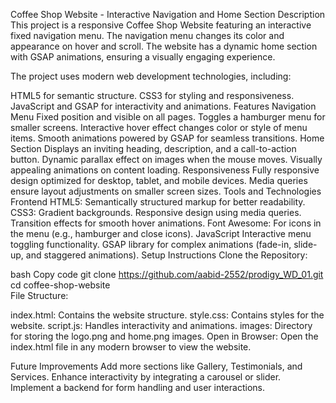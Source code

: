 Coffee Shop Website - Interactive Navigation and Home Section
Description
This project is a responsive Coffee Shop Website featuring an interactive fixed navigation menu. The navigation menu changes its color and appearance on hover and scroll. The website has a dynamic home section with GSAP animations, ensuring a visually engaging experience.

The project uses modern web development technologies, including:

HTML5 for semantic structure.
CSS3 for styling and responsiveness.
JavaScript and GSAP for interactivity and animations.
Features
Navigation Menu
Fixed position and visible on all pages.
Toggles a hamburger menu for smaller screens.
Interactive hover effect changes color or style of menu items.
Smooth animations powered by GSAP for seamless transitions.
Home Section
Displays an inviting heading, description, and a call-to-action button.
Dynamic parallax effect on images when the mouse moves.
Visually appealing animations on content loading.
Responsiveness
Fully responsive design optimized for desktop, tablet, and mobile devices.
Media queries ensure layout adjustments on smaller screen sizes.
Tools and Technologies
Frontend
HTML5: Semantically structured markup for better readability.
CSS3:
Gradient backgrounds.
Responsive design using media queries.
Transition effects for smooth hover animations.
Font Awesome: For icons in the menu (e.g., hamburger and close icons).
JavaScript
Interactive menu toggling functionality.
GSAP library for complex animations (fade-in, slide-up, and staggered animations).
Setup Instructions
Clone the Repository:

bash
Copy code
git clone https://github.com/aabid-2552/prodigy_WD_01.git  
cd coffee-shop-website  
File Structure:

index.html: Contains the website structure.
style.css: Contains styles for the website.
script.js: Handles interactivity and animations.
images: Directory for storing the logo.png and home.png images.
Open in Browser:
Open the index.html file in any modern browser to view the website.

Future Improvements
Add more sections like Gallery, Testimonials, and Services.
Enhance interactivity by integrating a carousel or slider.
Implement a backend for form handling and user interactions.
